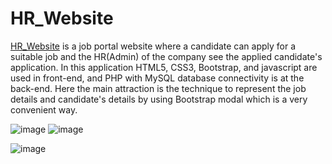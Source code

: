 # HR_Website
<a href="http://hr-website.epizy.com/">HR_Website</a> is a job portal website where a candidate can apply for a suitable job and the HR(Admin) of the company see the applied candidate's application. In this application HTML5, CSS3, Bootstrap, and javascript are used in front-end, and PHP with MySQL database connectivity is at the back-end. Here the main attraction is the technique to represent the job details and candidate's details by using Bootstrap modal which is a very convenient way.

![image](https://user-images.githubusercontent.com/107689064/196564480-f333f7d3-5c58-414f-a673-0238fccd7ca3.png)
![image](https://user-images.githubusercontent.com/107689064/196564544-71a639b5-3892-45fa-843c-bbb82599e6d4.png)

![image](https://user-images.githubusercontent.com/107689064/196564588-93146d27-5399-4f21-bf19-2a54fd423ba6.png)
